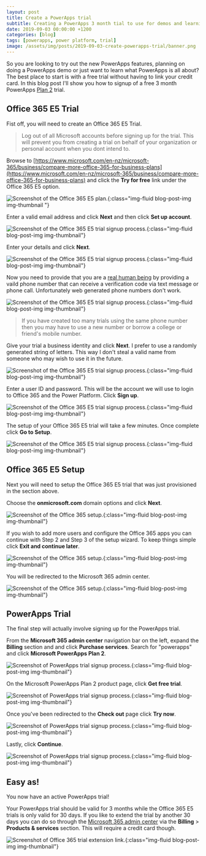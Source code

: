 ```yaml
---
layout: post
title: Create a PowerApps trial
subtitle: Creating a PowerApps 3 month tial to use for demos and learning.
date: 2019-09-03 00:00:00 +1200
categories: [blog]
tags: [powerapps, power platform, trial]
image: /assets/img/posts/2019-09-03-create-powerapps-trial/banner.png
---
```


So you are looking to try out the new PowerApps features, planning on doing a PowerApps demo or just want to learn what PowerApps is all about? The best place to start is with a free trial without having to link your credit card. In this blog post I'll show you how to signup of a free 3 month PowerApps [Plan 2](https://powerapps.microsoft.com/en-us/pricing/#compare-plans) trial.

## Office 365 E5 Trial

 Fist off, you will need to create an Office 365 E5 Trial.

> Log out of all Microsoft accounts before signing up for the trial. This will prevent you from creating a trial on behalf of your organization or personal account when you dont intend to.

Browse to [https://www.microsoft.com/en-nz/microsoft-365/business/compare-more-office-365-for-business-plans](https://www.microsoft.com/en-nz/microsoft-365/business/compare-more-office-365-for-business-plans) and click the **Try for free** link under the Office 365 E5 option.

![Screenshot of the Office 365 E5 plan.](/assets/img/posts/2019-09-03-create-powerapps-trial/o365-plans.png "Office 365 E5"){:class="img-fluid blog-post-img img-thumbnail "}

Enter a valid email address and click **Next** and then click **Set up account**.

![Screenshot of the Office 365 E5 trial signup process.](/assets/img/posts/2019-09-03-create-powerapps-trial/o365-trial-signup-1.png "Office 365 E5 Trial Signup"){:class="img-fluid blog-post-img img-thumbnail"}

Enter your details and click **Next**.

![Screenshot of the Office 365 E5 trial signup process.](/assets/img/posts/2019-09-03-create-powerapps-trial/o365-trial-signup-2.png "Office 365 E5 Trial Signup"){:class="img-fluid blog-post-img img-thumbnail"}

Now you need to provide that you are a [real human being](https://youtu.be/kNdDROtrPcQ) by providing a vaild phone number that can receive a verification code via text message or phone call. Unfortunately web generated phone numbers don't work.

![Screenshot of the Office 365 E5 trial signup process.](/assets/img/posts/2019-09-03-create-powerapps-trial/o365-trial-signup-3.png "Office 365 E5 Trial Signup"){:class="img-fluid blog-post-img img-thumbnail"}

> If you have created too many trials using the same phone number then you may have to use a new number or borrow a college or friend's mobile number.

Give your trial a business identity and click **Next**. I prefer to use a randomly generated string of letters. This way I don't steal a valid name from someone who may wish to use it in the future.

![Screenshot of the Office 365 E5 trial signup process.](/assets/img/posts/2019-09-03-create-powerapps-trial/o365-trial-signup-4.png "Office 365 E5 Trial Signup"){:class="img-fluid blog-post-img img-thumbnail"}

Enter a user ID and password. This will be the account we will use to login to Office 365 and the Power Platform. Click **Sign up**.

![Screenshot of the Office 365 E5 trial signup process.](/assets/img/posts/2019-09-03-create-powerapps-trial/o365-trial-signup-5.png "Office 365 E5 Trial Signup"){:class="img-fluid blog-post-img img-thumbnail"}

The setup of your Office 365 E5 trial will take a few minutes. Once complete click **Go to Setup**.

![Screenshot of the Office 365 E5 trial signup process.](/assets/img/posts/2019-09-03-create-powerapps-trial/o365-trial-signup-6.png "Office 365 E5 Trial Signup"){:class="img-fluid blog-post-img img-thumbnail"}

## Office 365 E5 Setup

Next you will need to setup the Office 365 E5 trial that was just provisioned in the section above.

Choose the **onmicrosoft.com** domain options and click **Next**.  

![Screenshot of the Office 365 setup.](/assets/img/posts/2019-09-03-create-powerapps-trial/o365-trial-setup-1.png "Office 365 Setup"){:class="img-fluid blog-post-img img-thumbnail"}

If you wish to add more users and configure the Office 365 apps you can continue with Step 2 and Step 3 of the setup wizard. To keep things simple click **Exit and continue later**.  

![Screenshot of the Office 365 setup.](/assets/img/posts/2019-09-03-create-powerapps-trial/o365-trial-setup-2.png "Office 365 Setup"){:class="img-fluid blog-post-img img-thumbnail"}

You will be redirected to the Microsoft 365 admin center.  

![Screenshot of the Office 365 setup.](/assets/img/posts/2019-09-03-create-powerapps-trial/o365-trial-setup-3.png "Office 365 Setup"){:class="img-fluid blog-post-img img-thumbnail"}

## PowerApps Trial

The final step will actually involve signing up for the PowerApps trial.

From the **Microsoft 365 admin center** navigation bar on the left, expand the **Billing** section and and click **Purchase services**. Search for "powerapps" and click **Microsoft PowerApps Plan 2**.

![Screenshot of PowerApps trial signup process.](/assets/img/posts/2019-09-03-create-powerapps-trial/powerapps-trial-signup-1.png "PowerApps Trial Signup"){:class="img-fluid blog-post-img img-thumbnail"}

On the Microsoft PowerApps Plan 2 product page, click **Get free trial**.

![Screenshot of PowerApps trial signup process.](/assets/img/posts/2019-09-03-create-powerapps-trial/powerapps-trial-signup-2.png "PowerApps Trial Signup"){:class="img-fluid blog-post-img img-thumbnail"}

Once you've been redirected to the **Check out** page click **Try now**.

![Screenshot of PowerApps trial signup process.](/assets/img/posts/2019-09-03-create-powerapps-trial/powerapps-trial-signup-3.png "PowerApps Trial Signup"){:class="img-fluid blog-post-img img-thumbnail"}

Lastly, click **Continue**.

![Screenshot of PowerApps trial signup process.](/assets/img/posts/2019-09-03-create-powerapps-trial/powerapps-trial-signup-4.png "PowerApps Trial Signup"){:class="img-fluid blog-post-img img-thumbnail"}

## Easy as!

You now have an active PowerApps trial!

Your PowerApps trial should be valid for 3 months while the Office 365 E5 trials is only valid for 30 days. If you like to extend the trial by another 30 days you can do so through the [Microsoft 365  admin center](https://portal.office.com/AdminPortal/Home#/subscriptions) via the **Billing** > **Products & services** section. This will require a credit card though.

![Screenshot of Office 365 trial extension link.](/assets/img/posts/2019-09-03-create-powerapps-trial/extend-trials.png "Extend Trials"){:class="img-fluid blog-post-img img-thumbnail"}